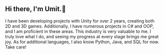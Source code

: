 ## Hi there, I'm Umit.👋

I have been developing projects with Unity for over 2 years, creating both 2D and 3D games. Additionally, I have numerous projects in C# and OOP, and I am proficient in these areas. This industry is very valuable to me. I truly love what I do, and seeing my progress at every stage brings me great joy. As for additional languages, I also know Python, Java, and SQL for now. Take care!

<!--
**umitcanyucesoy/umitcanyucesoy** is a ✨ _special_ ✨ repository because its `README.md` (this file) appears on your GitHub profile.

Here are some ideas to get you started:

- 🔭 I’m currently working on ...
- 🌱 I’m currently learning ...
- 👯 I’m looking to collaborate on ...
- 🤔 I’m looking for help with ...
- 💬 Ask me about ...
- 📫 How to reach me: ...
- 😄 Pronouns: ...
- ⚡ Fun fact: ...
-->
